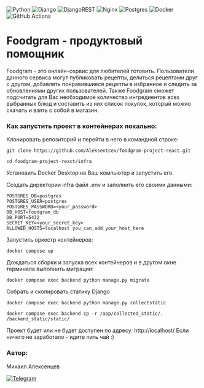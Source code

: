 ![Python](https://img.shields.io/badge/python-3670A0?style=for-the-badge&logo=python&logoColor=ffdd54) ![Django](https://img.shields.io/badge/django-%23092E20.svg?style=for-the-badge&logo=django&logoColor=white) ![DjangoREST](https://img.shields.io/badge/DJANGO-REST-ff1709?style=for-the-badge&logo=django&logoColor=white&color=ff1709&labelColor=gray) ![Nginx](https://img.shields.io/badge/nginx-%23009639.svg?style=for-the-badge&logo=nginx&logoColor=white) ![Postgres](https://img.shields.io/badge/postgres-%23316192.svg?style=for-the-badge&logo=postgresql&logoColor=white) ![Docker](https://img.shields.io/badge/docker-%230db7ed.svg?style=for-the-badge&logo=docker&logoColor=white) ![GitHub Actions](https://img.shields.io/badge/github%20actions-%232671E5.svg?style=for-the-badge&logo=githubactions&logoColor=white)

# Foodgram - продуктовый помощник 

Foodgram - это онлайн-сервис для любителей готовить. Пользователи данного сервиса могут публиковать рецепты, делиться рецептами друг с другом, добавлять понравившиеся рецепты в избранное и следить за обновлениями других пользователей. Также Foodgram сможет подсчитать для Вас необходимое количество ингредиентов всех выбранных блюд и составить из них список покупок, который можно скачать и взять с собой в магазин.

### Как запустить проект в контейнерах локально:

Клонировать репозиторий и перейти в него в командной строке:

```
git clone https://github.com/Aleksentcev/foodgram-project-react.git
```

```
cd foodgram-project-react/infra
```

Установить Docker Desktop на Ваш компьютер и запустить его.

Создать директории infra файл .env и заполнить его своими данными:

```
POSTGRES_DB=postgres
POSTGRES_USER=postgres
POSTGRES_PASSWORD=<your_password>
DB_HOST=foodgram_db
DB_PORT=5432
SECRET_KEY=<your_secret_key>
ALLOWED_HOSTS=localhost you_can_add_your_host_here
```

Запустить оркестр контейнеров:

```
docker compose up
```

Дождаться сборки и запуска всех контейнеров и в другом окне терминала выполнить миграции:

```
docker compose exec backend python manage.py migrate 
```

Собрать и скопировать статику Django

```
docker compose exec backend python manage.py collectstatic
```
```
docker compose exec backend cp -r /app/collected_static/. /backend_static/static/ 
```

Проект будет или не будет доступен по адресу: http://localhost/
Если ничего не заработало - идите пить чай :)

### Автор:

Михаил Алексенцев

[![Telegram](https://img.shields.io/badge/aleksentcev-2CA5E0?style=for-the-badge&logo=telegram&logoColor=white&link=https://t.me/aleksentcev)](https://t.me/aleksentcev)
